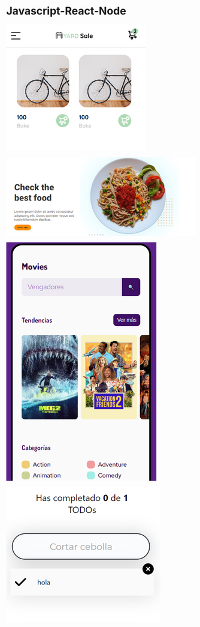 # Javascript-React-Node

[![](Document/img/First%20app.png)](https://jhonatan2022.github.io/JS-REACT-NODE/Javascript/Pr%C3%A1ctico/app/)


[![](Document/img/Css%20grid.png)](https://jhonatan2022.github.io/JS-REACT-NODE/Frontend/Grid/Project/)


[![](Document/img/App%20Movies.png)](https://jhonatan2022.github.io/JS-REACT-NODE/Frontend/Api-rest-JS/avanzado-api)


[![](Document/img/First%20App%20React.png)](https://jhonatan2022.github.io/JS-REACT-NODE/Frontend/React/intro-reactNative/build)